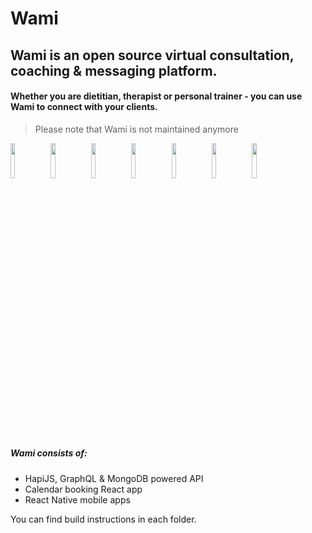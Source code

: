 # Wami
## Wami is an open source virtual consultation, coaching & messaging platform.
#### Whether you are dietitian, therapist or personal trainer - you can use Wami to connect with your clients.

> Please note that Wami is not maintained anymore

<p float="left">
  <img src="https://joduplessis.github.io/wami/images/screens/01.png" width="12%">
  <img src="https://joduplessis.github.io/wami/images/screens/02.png" width="12%">
  <img src="https://joduplessis.github.io/wami/images/screens/03.png" width="12%">
  <img src="https://joduplessis.github.io/wami/images/screens/04.png" width="12%">
  <img src="https://joduplessis.github.io/wami/images/screens/07.png" width="12%">
  <img src="https://joduplessis.github.io/wami/images/screens/08.png" width="12%">
  <img src="https://joduplessis.com/store-images/Wami/01.png" width="12%">
</p>

##### Wami consists of:

- HapiJS, GraphQL & MongoDB powered API
- Calendar booking React app
- React Native mobile apps


You can find build instructions in each folder.
